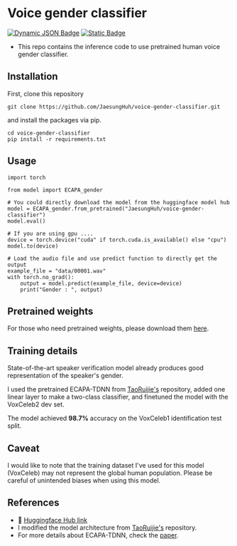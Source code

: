 # Voice gender classifier 
[![Dynamic JSON Badge](https://img.shields.io/badge/dynamic/json?url=https%3A%2F%2Fhuggingface.co%2Fapi%2Fmodels%2FJaesungHuh%2Fvoice-gender-classifier%3Fexpand%255B%255D%3Ddownloads%26expand%255B%255D%3DdownloadsAllTime&query=%24.downloadsAllTime&label=%F0%9F%A4%97%20Downloads)](https://huggingface.co/JaesungHuh/voice-gender-classifier)
[![Static Badge](https://img.shields.io/badge/%F0%9F%A4%97%20Spaces-Demo-blue)](https://huggingface.co/spaces/JaesungHuh/voice-gender-classifier)

- This repo contains the inference code to use pretrained human voice gender classifier.

## Installation
First, clone this repository
```
git clone https://github.com/JaesungHuh/voice-gender-classifier.git
```

and install the packages via pip.

```
cd voice-gender-classifier
pip install -r requirements.txt
```

## Usage
```
import torch

from model import ECAPA_gender

# You could directly download the model from the huggingface model hub
model = ECAPA_gender.from_pretrained("JaesungHuh/voice-gender-classifier")
model.eval()

# If you are using gpu .... 
device = torch.device("cuda" if torch.cuda.is_available() else "cpu")
model.to(device)

# Load the audio file and use predict function to directly get the output
example_file = "data/00001.wav"
with torch.no_grad():
    output = model.predict(example_file, device=device)
    print("Gender : ", output)
```

## Pretrained weights
For those who need pretrained weights, please download them [here](https://drive.google.com/file/d/1ojtaa6VyUhEM49F7uEyvsLSVN3T8bbPI/view?usp=sharing).

## Training details
State-of-the-art speaker verification model already produces good representation of the speaker's gender.

I used the pretrained ECAPA-TDNN from [TaoRuijie's](https://github.com/TaoRuijie/ECAPA-TDNN) repository, added one linear layer to make a two-class classifier, and finetuned the model with the VoxCeleb2 dev set.

The model achieved **98.7%** accuracy on the VoxCeleb1 identification test split.

## Caveat
I would like to note that the training dataset I've used for this model (VoxCeleb) may not represent the global human population. Please be careful of unintended biases when using this model.

## References
- 🤗 [Huggingface Hub link](https://huggingface.co/JaesungHuh/voice-gender-classifier)
- I modified the model architecture from [TaoRuijie's](https://github.com/TaoRuijie/ECAPA-TDNN) repository.
- For more details about ECAPA-TDNN, check the [paper](https://arxiv.org/abs/2005.07143).
